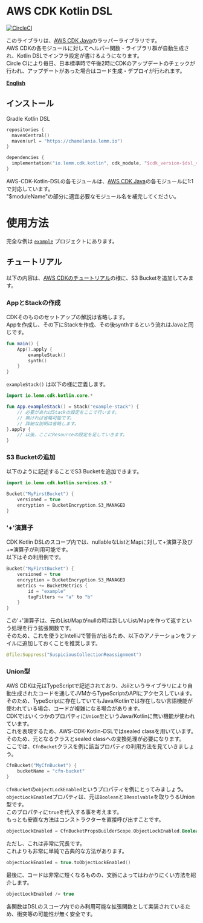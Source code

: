 # AWS CDK Kotlin DSL
[![CircleCI](https://circleci.com/gh/Semantic-Configuration/AWS-CDK-Kotlin-DSL/tree/main.svg?style=shield)](
  https://circleci.com/gh/Semantic-Configuration/AWS-CDK-Kotlin-DSL/tree/main
)

このライブラリは、[AWS CDK Java](https://mvnrepository.com/artifact/software.amazon.awscdk)のラッパーライブラリです。  
AWS CDKの各モジュールに対してヘルパー関数・ライブラリ群が自動生成され、Kotlin DSLでインフラ設定が書けるようになります。  
Circle CIにより毎日、日本標準時で午後2時にCDKのアップデートのチェックが行われ、アップデートがあった場合はコード生成・デプロイが行われます。

[**English**](README.md)


## インストール
Gradle Kotlin DSL

```kotlin
repositories {
  mavenCentral()
  maven(url = "https://chamelania.lemm.io")
}

dependencies {
  implementation("io.lemm.cdk.kotlin", cdk_module, "$cdk_version-$dsl_version")
}
```

AWS-CDK-Kotlin-DSLの各モジュールは、[AWS CDK Java](https://mvnrepository.com/artifact/software.amazon.awscdk)の各モジュールに1:1で対応しています。  
"$moduleName"の部分に適宜必要なモジュール名を補完してください。


# 使用方法
完全な例は [`example`](example) プロジェクトにあります。

## チュートリアル
以下の内容は、[AWS CDKのチュートリアル](https://docs.aws.amazon.com/ja_jp/cdk/latest/guide/getting_started.html#hello_world_tutorial)の様に、S3 Bucketを追加してみます。
### AppとStackの作成
CDKそのもののセットアップの解説は省略します。  
Appを作成し、その下にStackを作成、その後synthするという流れはJavaと同じです。

```kotlin
fun main() {
    App().apply {
        exampleStack()
        synth()
    }
}
```

`exampleStack()` は以下の様に定義します。

```kotlin
import io.lemm.cdk.kotlin.core.*

fun App.exampleStack() = Stack("example-stack") {
    // 必要があればStackの設定をここで行います。
    // 無ければ省略可能です。
    // 詳細な説明は省略します。
}.apply {
    // 以後、ここにResourceの設定を足していきます。
}
```

### S3 Bucketの追加
以下のように記述することでS3 Bucketを追加できます。

```kotlin
import io.lemm.cdk.kotlin.services.s3.*

Bucket("MyFirstBucket") {
    versioned = true
    encryption = BucketEncryption.S3_MANAGED
}
```

### '+'演算子
CDK Kotlin DSLのスコープ内では、nullableなListとMapに対して+演算子及び+=演算子が利用可能です。  
以下はその利用例です。

```kotlin
Bucket("MyFirstBucket") {
    versioned = true
    encryption = BucketEncryption.S3_MANAGED
    metrics += BucketMetrics {
        id = "example"
        tagFilters += "a" to "b"
    }
}
```

この'+'演算子は、元のList/Mapがnullの時は新しいList/Mapを作って返すという処理を行う拡張関数です。  
そのため、これを使うとIntelliJで警告が出るため、以下のアノテーションをファイルに追加しておくことを推奨します。

```kotlin
@file:Suppress("SuspiciousCollectionReassignment")
```

### Union型
AWS CDKは元はTypeScriptで記述されており、Jsiiというライブラリにより自動生成されたコードを通してJVMからTypeScriptのAPIにアクセスしています。  
そのため、TypeScriptに存在していてもJava/Kotlinでは存在しない言語機能が使われている場合、コードが複雑になる場合があります。  
CDKではいくつかのプロパティに`Union型`というJava/Kotlinに無い機能が使われています。  
これを表現するため、AWS-CDK-Kotlin-DSLではsealed classを用いています。  
そのため、元となるクラスとsealed classへの変換処理が必要になります。  
ここでは、`CfnBucket`クラスを例に該当プロパティの利用方法を見ていきましょう。

```kotlin
CfnBucket("MyCfnBucket") {
    bucketName = "cfn-bucket"
}
```

`CfnBucket`の`objectLockEnabled`というプロパティを例にとってみましょう。  
`objectLockEnabled`プロパティは、元は`Boolean`と`IResolvable`を取りうるUnion型です。  
このプロパティに`true`を代入する事を考えます。  
もっとも安直な方法はコンストラクターを直接呼び出すことです。

```kotlin
objectLockEnabled = CfnBucketPropsBuilderScope.ObjectLockEnabled.Boolean(true)
```

ただし、これは非常に冗長です。  
これよりも非常に単純で古典的な方法があります。  

```kotlin
objectLockEnabled = true.toObjectLockEnabled()
```

最後に、コードは非常に短くなるものの、文脈によってはわかりにくい方法を紹介します。

```kotlin
objectLockEnabled /= true
```

各関数はDSLのスコープ内でのみ利用可能な拡張関数として実装されているため、衝突等の可能性が無く安全です。
